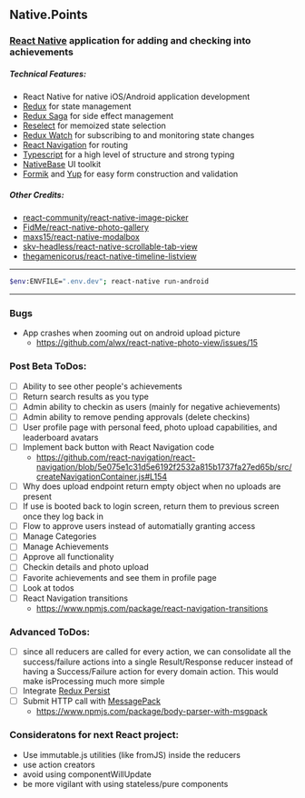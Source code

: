## Native.Points
### [React Native](https://facebook.github.io/react-native/) application for adding and checking into achievements

##### Technical Features:
* React Native for native iOS/Android application development
* [Redux](https://redux.js.org/) for state management
* [Redux Saga](https://redux-saga.js.org/) for side effect management
* [Reselect](https://github.com/reduxjs/reselect) for memoized state selection
* [Redux Watch](https://github.com/jprichardson/redux-watch) for subscribing to and monitoring state changes
* [React Navigation](https://github.com/react-navigation/react-navigation) for routing 
* [Typescript](https://www.typescriptlang.org/) for a high level of structure and strong typing
* [NativeBase](https://github.com/GeekyAnts/NativeBase) UI toolkit
* [Formik](https://github.com/jaredpalmer/formik) and [Yup](https://github.com/jquense/yup) for easy form construction and validation

##### Other Credits:
* [react-community/react-native-image-picker](https://github.com/react-community/react-native-image-picker)
* [FidMe/react-native-photo-gallery](https://github.com/FidMe/react-native-photo-gallery)
* [maxs15/react-native-modalbox](https://github.com/maxs15/react-native-modalbox)
* [skv-headless/react-native-scrollable-tab-view](https://github.com/skv-headless/react-native-scrollable-tab-view)
* [thegamenicorus/react-native-timeline-listview](https://github.com/thegamenicorus/react-native-timeline-listview0)

---
```bash
$env:ENVFILE=".env.dev"; react-native run-android
```
---

### Bugs
- App crashes when zooming out on android upload picture
    - https://github.com/alwx/react-native-photo-view/issues/15
 
### Post Beta ToDos:
- [ ] Ability to see other people's achievements
- [ ] Return search results as you type
- [ ] Admin ability to checkin as users (mainly for negative achievements)
- [ ] Admin ability to remove pending approvals (delete checkins)
- [ ] User profile page with personal feed, photo upload capabilities, and leaderboard avatars
- [ ] Implement back button with React Navigation code
    - https://github.com/react-navigation/react-navigation/blob/5e075e1c31d5e6192f2532a815b1737fa27ed65b/src/createNavigationContainer.js#L154
- [ ] Why does upload endpoint return empty object when no uploads are present
- [ ] If use is booted back to login screen, return them to previous screen once they log back in
- [ ] Flow to approve users instead of automatially granting access
- [ ] Manage Categories
- [ ] Manage Achievements
- [ ] Approve all functionality
- [ ] Checkin details and photo upload
- [ ] Favorite achievements and see them in profile page
- [ ] Look at todos
- [ ] React Navigation transitions
    - https://www.npmjs.com/package/react-navigation-transitions

### Advanced ToDos:	
- [ ] since all reducers are called for every action, we can consolidate all the success/failure actions into a single Result/Response reducer instead of having a Success/Failure action for every domain action. This would make isProcessing much more simple
- [ ] Integrate [Redux Persist](https://github.com/rt2zz/redux-persist)	
- [ ] Submit HTTP call with [MessagePack](https://msgpack.org/index.html)	
    - https://www.npmjs.com/package/body-parser-with-msgpack

### Consideratons for next React project:
* Use immutable.js utilities (like fromJS) inside the reducers
* use action creators
* avoid using componentWillUpdate
* be more vigilant with using stateless/pure components
